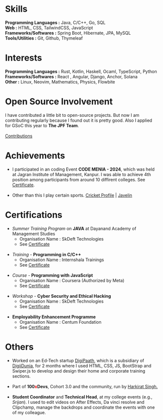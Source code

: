 # Skills

<b>Programming Languages :</b> Java, C/C++, Go, SQL
<br>
<b>Web :</b> HTML, CSS, TailwindCSS, JavaScript
<br>
<b>Frameworks/Softwares :</b> Spring Boot, Hibernate, JPA, MySQL
<br>
<b>Tools/Utilities :</b> Git, Github, Thymeleaf

# Interests

<b>Programming Languages :</b> Rust, Kotlin, Haskell, Ocaml, TypeScript, Python
<br>
<b>Frameworks/Softwares :</b> React , Angular, Django, Anchor, Solana
<br>
<b>Other :</b> Linux, Neovim, Mathematics, Physics, Flowbite

# Open Source Involvement

I have contributed a little bit to open-source projects. But now I am contributing regularly because I found out it is pretty good. Also I applied for GSoC this year to <b>The JPF Team</b>.
<br><br>
[Contributions](r1)

# Achievements

- I participated in an coding Event **CODE MENIA - 2024**, which was held at Jagran Institute of Management, Kanpur. I was able to achieve 4th position among participants from around 10 diffirent colleges. See <a href='/hugo-website/Certificate1.jpg' alt='Coding Competition Certificate' target='_blank'>Certificate</a>.
<br><br>
- Other than this I play certain sports. <a href='https://cricheroes.com/player-profile/2460291/saif-ali-khan/stats' alt='Coding Competition Certificate' target='_blank'>Cricket Profile</a> | <a href='/hugo-website/Certificate2.jpg' alt='Javelin Certficate Silver Medal' target='_blank'>Javelin</a>

# Certifications

- *Summer Training Program* on **JAVA** at Dayanand Academy of Management Studies
  - Organisation Name : SkDeft Technologies
  - See <a href='/Certificate3.jpg' alt='' target='_blank'>Certificate</a>
<br><br>
- *Training* - **Programming in C/C++**
  - Organisation Name : Internshala Trainings
  - See <a href='/cpp.pdf' alt='C/C++ Certificate' target='_blank'>Certificate</a>
<br><br>
- *Course* - **Programming with JavaScript**
  - Organisation Name : Coursera (Authorized by Meta)
  - See <a href='/Javascript.pdf' alt='Javascript Certification' target='_blank'>Certificate</a>
<br><br>
- *Workshop* - **Cyber Security and Ethical Hacking**
  - Organisation Name : SkDeft Technologies
  - See <a href='/Certificate4.jpg' alt='Cyber Security Workshop' target='_blank'>Certificate</a>
<br><br>
- **Employability Enhancement Programme**
  - Organisation Name : Centum Foundation
  - See <a href='/Certificate5.jpg' alt='Employability Enhancement Centum Foundation' target='_blank'>Certificate</a>

# Others

- Worked on an Ed-Tech startup <a href='https://www.digipaath.com' alt='DigiPaath' target='_blank'>DigiPaath</a>, which is a subsidiary of <a href='https://www.digiidunia.com' alt='DigiiDunia' target='_blank'>DigiiDunia</a>, for 2 months where I used HTML, CSS, JS, BootStrap and Swiper.js to develop and design their home and corporate training sections.
<br><br>
- Part of **100<span style='color: red'>x</span>Devs**, Cohort 3.0 and the community, run by <a href='https://www.youtube.com/@harkirat1' target='_blank'>Harkirat Singh.</a>
<br><br>
- **Student Coordinator** and **Technical Head**, at my college events (e.g., *Srijan*). I used to edit videos on After Effects, Da vinci resolve and Clipchamp, manage the backdrops and coordinate the events with one of my colleague.